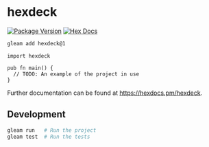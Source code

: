 # hexdeck

[![Package Version](https://img.shields.io/hexpm/v/hexdeck)](https://hex.pm/packages/hexdeck)
[![Hex Docs](https://img.shields.io/badge/hex-docs-ffaff3)](https://hexdocs.pm/hexdeck/)

```sh
gleam add hexdeck@1
```
```gleam
import hexdeck

pub fn main() {
  // TODO: An example of the project in use
}
```

Further documentation can be found at <https://hexdocs.pm/hexdeck>.

## Development

```sh
gleam run   # Run the project
gleam test  # Run the tests
```
